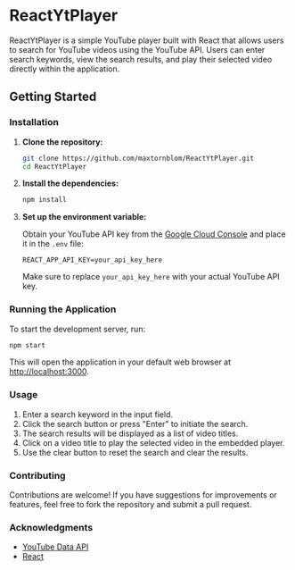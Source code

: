 # ReactYtPlayer

ReactYtPlayer is a simple YouTube player built with React that allows users to search for YouTube videos using the YouTube API. 
Users can enter search keywords, view the search results, and play their selected video directly within the application.

## Getting Started

### Installation

1. **Clone the repository:**

   ```bash
   git clone https://github.com/maxtornblom/ReactYtPlayer.git
   cd ReactYtPlayer
   ```

2. **Install the dependencies:**

   ```bash
   npm install
   ```

3. **Set up the environment variable:**

   Obtain your YouTube API key from the [Google Cloud Console](https://console.cloud.google.com) and place it in the `.env` file:

   ```
   REACT_APP_API_KEY=your_api_key_here
   ```

   Make sure to replace `your_api_key_here` with your actual YouTube API key.

### Running the Application

To start the development server, run:

```bash
npm start
```

This will open the application in your default web browser at [http://localhost:3000](http://localhost:3000).

### Usage

1. Enter a search keyword in the input field.
2. Click the search button or press "Enter" to initiate the search.
3. The search results will be displayed as a list of video titles.
4. Click on a video title to play the selected video in the embedded player.
5. Use the clear button to reset the search and clear the results.

### Contributing

Contributions are welcome! If you have suggestions for improvements or features, feel free to fork the repository and submit a pull request.


### Acknowledgments

- [YouTube Data API](https://developers.google.com/youtube/v3)
- [React](https://reactjs.org/)
